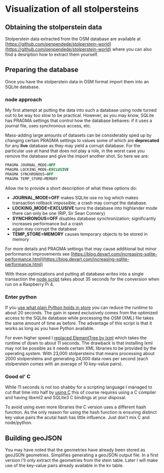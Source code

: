 # Visualization of all stolpersteins

## Obtaining the stolperstein data

Stolperstein data extracted from the OSM database are available at
[https://github.com/penpendede/stolperstein-world](https://github.com/penpendede/stolperstein-world) where
you can also find a desription how to extract them yourself.

## Preparing the database

Once you have the stolperstein data in OSM format import them into an SQLite database.

### node approach

My first attempt at putting the data into such a database using node turned out to be way too slow to be
practical. However, as you may know, SQLite has PRAGMA settings that control how the database behaves: if
it uses a journal file, uses synchronous access, etc.

Mass-adding large amounts of datasets can be considerably sped up by changing certain PRAGMA settings to
values some of which are **deprecated** for any **live** database as they may yield a corrupt database. For
the particular use at hand that does not play a role, in the worst case you remove the database and give
the import another shot. So here we are:

```SQL
PRAGMA JOURNAL_MODE=OFF
PRAGMA LOCKING_MODE=EXCLUSIVE
PRAGMA SYNCHRONOUS=OFF
PRAGMA TEMP_STORE=MEMORY
```

Allow me to provide a short description of what these options do:

* **JOURNAL_MODE=OFF** makes SQLite use no log which makes transaction rollback impossible; a crash may
  corrupt the database.
* **LOCKING_MODE=EXCLUSIVE** turns the database into highlander mode there can only be one (RIP, Sir Sean
  Connery)
* **SYNCHRONOUS=OFF** disables database synchronization; significantly increases performance but a crash
* again may corrupt the database
* **TEMP_STORE=MEMORY** causes temporary objects to be stored in memory

For more details and PRAGMA settings that may cause additional but minor performance improvements see
[https://blog.devart.com/increasing-sqlite-performance.html](https://blog.devart.com/increasing-sqlite-performance.html)

With these optimizations and putting all database writes into a single transaction the
[node script](stolpersteine/tools/buildDb.js) takes about 35 seconds for the conversion when run on a
Raspberry Pi 4.

### Enter python

If you  [use what plain Python holds in store](stolpersteine/tools/buildDb.py) you can reduce the runtime to
about 20 seconds. The gain in speed exclusively comes from the optimized access to the SQLite database
while processing the OSM (XML) file takes the same amount of time as before. The advantage of this script
is that it works as long as you have Python available.

For even higher speed I [replaced ElementTree by lxml](stolpersteine/tools/buildDb-lxml.py) which takes the
runtime of down to about 11 seconds. The drawback is that installing lxml may not be possible as it needs
certain XML libraries to be provided by the operating system. With 23,000 stolpersteins that means
processing about 2000 stolpersteins and generating 24,000 data rows per second (each stolperstein comes
with an average of 10 key-value pairs).

### Good ol' C

While 11 seconds is not too shabby for a scripting language I managed to cut that time into half by
[using C](stolpersteine/tools/buildDb.c) this of course requires using a C compiler and having libxml2 and
SQLite3 C bindings at your disposal.

To avoid using even more libraries the C version uses a different hash function. As the only reason for
using the hash function is ensuring distinct key value pairs the acutal hash has little influence. Just
don't mix C and node/python.

## Building geoJSON

You may have noted that the geometries have already been stored as geoJSON geometries. Simplifies
generating a geoJSON output file. In a first version I'll only extract the geometries from the stein table.
Later I will make use of the key-value pairs already available in the kv table.


